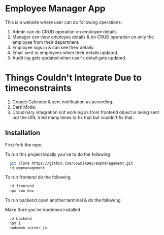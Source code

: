 
# Employee Manager App

This is a website where user can do following operations:
1. Admin can do CRUD operation on employee details.
2. Manager can view employee details & do CRUD operation on only the employee from their department.
3. Employee logs in & can see their details.
4. Email sent to employees when their details updated.
5. Audit log gets updated when user's detail gets updated.

# Things Couldn't Integrate Due to timeconstraints

1. Google Calender & sent notification as according.
2. Dark Mode.
3. Cloudinary integration not working as from frontend object is being sent not the URL tried many times to fix that but couldn't fix that.


## Installation

First fork the repo.

To run this project locally you've to do the following


```bash
  git clone https://github.com/SowmikDey/empmanagement.git
  cd empmanagement
```

To run frontend do the following

```bash
  cd frontend
  npm run dev
```
    
To run backend open another terminal & do the following 

Make Sure you've nodemon installed

```bash
  cd backend
  npm i
  nodemon server.js
```
